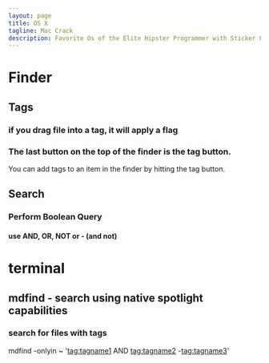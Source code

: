 ```yaml
---
layout: page
title: OS X
tagline: Mac Crack
description: Favorite Os of the Elite Hipster Programmer with Sticker Festooned Laptop
---
```


Finder
======

Tags
----

### if you drag file into a tag, it will apply a flag

### The last button on the top of the finder is the tag button.

You can add tags to an item in the finder by hitting the tag button.

Search
------

### Perform Boolean Query

#### use AND, OR, NOT or - (and not)

terminal
========

mdfind - search using native spotlight capabilities
---------------------------------------------------

### search for files with tags

mdfind -onlyin \~ '<tag:tagname1> AND <tag:tagname2> -<tag:tagname3>'
